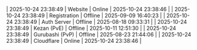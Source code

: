 | 2025-10-24 23:38:49 | Website | Online | 2025-10-24 23:38:46 |
| 2025-10-24 23:38:49 | Registration | Offline | 2025-09-09 16:40:23 |
| 2025-10-24 23:38:49 | Auth Server | Offline | 2025-08-18 09:33:31 |
| 2025-10-24 23:38:49 | Kezan (PvE) | Offline | 2025-10-11 12:51:30 |
| 2025-10-24 23:38:49 | Gurubashi (PvP) | Offline | 2025-08-23 21:44:06 |
| 2025-10-24 23:38:49 | Cloudflare | Online | 2025-10-24 23:38:46 |
